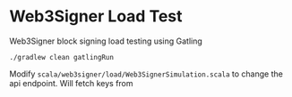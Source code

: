 # Web3Signer Load Test #

Web3Signer block signing load testing using Gatling

`./gradlew clean gatlingRun`

Modify `scala/web3signer/load/Web3SignerSimulation.scala` to change the api endpoint. 
Will fetch keys from 